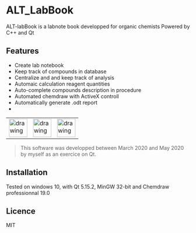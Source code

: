 # ALT_LabBook

ALT-labBook is a labnote book developped for organic chemists
Powered by C++ and Qt 

## Features
- Create lab notebook
- Keep track of compounds in database
- Centralize and and keep track of analysis
- Automaic calculation reagent quantities
- Auto-complete compounds description in procedure
- Automated chemdraw with ActiveX controll
- Automatically generate .odt report
- 
<table>
  <tr>
<td><img src="https://upload.wikimedia.org/wikipedia/commons/thumb/1/18/ISO_C%2B%2B_Logo.svg/306px-ISO_C%2B%2B_Logo.svg.png" alt="drawing" width="50"/></td>
<td><img src="https://upload.wikimedia.org/wikipedia/commons/thumb/0/0b/Qt_logo_2016.svg/1280px-Qt_logo_2016.svg.png" alt="drawing" width="50"/></td>
<td><img src="https://upload.wikimedia.org/wikipedia/commons/thumb/e/eb/Chemdraw_logo.svg/1200px-Chemdraw_logo.svg.png" alt="drawing" width="50"/></td>
  </tr>
</table>

> This software was developped between March 2020 and May 2020 by myself as an exercice on Qt.

## Installation

Tested on windows 10, with Qt 5.15.2, MinGW 32-bit and Chemdraw professionnal 19.0

## Licence
MIT
